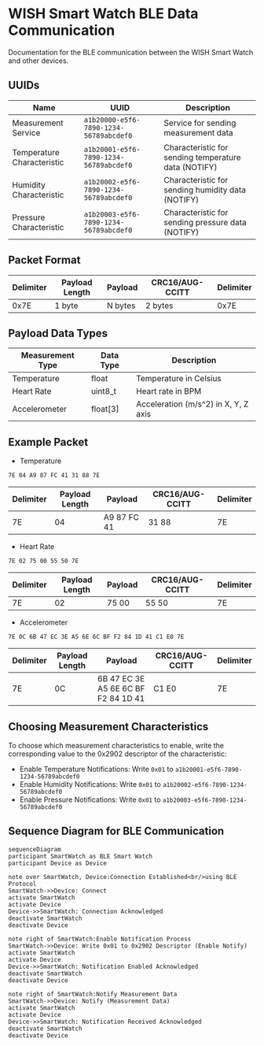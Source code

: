 # WISH Smart Watch BLE Data Communication

Documentation for the BLE communication between the WISH Smart Watch and other devices.

## UUIDs

| Name                       | UUID                                   | Description                                          |
| -------------------------- | -------------------------------------- | ---------------------------------------------------- |
| Measurement Service        | `a1b20000-e5f6-7890-1234-56789abcdef0` | Service for sending measurement data                 |
| Temperature Characteristic | `a1b20001-e5f6-7890-1234-56789abcdef0` | Characteristic for sending temperature data (NOTIFY) |
| Humidity Characteristic    | `a1b20002-e5f6-7890-1234-56789abcdef0` | Characteristic for sending humidity data (NOTIFY)    |
| Pressure Characteristic    | `a1b20003-e5f6-7890-1234-56789abcdef0` | Characteristic for sending pressure data (NOTIFY)    |

## Packet Format

| Delimiter | Payload Length | Payload | CRC16/AUG-CCITT | Delimiter |
| --------- | -------------- | ------- | --------------- | --------- |
| 0x7E      | 1 byte         | N bytes | 2 bytes         | 0x7E      |

## Payload Data Types

| Measurement Type | Data Type | Description                          |
| ---------------- | --------- | ------------------------------------ |
| Temperature      | float     | Temperature in Celsius               |
| Heart Rate       | uint8_t   | Heart rate in BPM                    |
| Accelerometer    | float[3]  | Acceleration (m/s^2) in X, Y, Z axis |

## Example Packet

- Temperature

```
7E 04 A9 87 FC 41 31 88 7E
```

| Delimiter | Payload Length | Payload     | CRC16/AUG-CCITT | Delimiter |
| --------- | -------------- | ----------- | --------------- | --------- |
| 7E        | 04             | A9 87 FC 41 | 31 88           | 7E        |

- Heart Rate

```
7E 02 75 00 55 50 7E
```

| Delimiter | Payload Length | Payload | CRC16/AUG-CCITT | Delimiter |
| --------- | -------------- | ------- | --------------- | --------- |
| 7E        | 02             | 75 00   | 55 50           | 7E        |

- Accelerometer

```
7E 0C 6B 47 EC 3E A5 6E 6C BF F2 84 1D 41 C1 E0 7E
```

| Delimiter | Payload Length | Payload                             | CRC16/AUG-CCITT | Delimiter |
| --------- | -------------- | ----------------------------------- | --------------- | --------- |
| 7E        | 0C             | 6B 47 EC 3E A5 6E 6C BF F2 84 1D 41 | C1 E0           | 7E        |

## Choosing Measurement Characteristics

To choose which measurement characteristics to enable, write the corresponding value to the 0x2902 descriptor of the characteristic:

- Enable Temperature Notifications: Write `0x01` to `a1b20001-e5f6-7890-1234-56789abcdef0`
- Enable Humidity Notifications: Write `0x01` to `a1b20002-e5f6-7890-1234-56789abcdef0`
- Enable Pressure Notifications: Write `0x01` to `a1b20003-e5f6-7890-1234-56789abcdef0`

## Sequence Diagram for BLE Communication

```mermaid
sequenceDiagram
participant SmartWatch as BLE Smart Watch
participant Device as Device

note over SmartWatch, Device:Connection Established<br/>using BLE Protocol
SmartWatch->>Device: Connect
activate SmartWatch
activate Device
Device->>SmartWatch: Connection Acknowledged
deactivate SmartWatch
deactivate Device

note right of SmartWatch:Enable Notification Process
SmartWatch->>Device: Write 0x01 to 0x2902 Descriptor (Enable Notify)
activate SmartWatch
activate Device
Device->>SmartWatch: Notification Enabled Acknowledged
deactivate SmartWatch
deactivate Device

note right of SmartWatch:Notify Measurement Data
SmartWatch->>Device: Notify (Measurement Data)
activate SmartWatch
activate Device
Device->>SmartWatch: Notification Received Acknowledged
deactivate SmartWatch
deactivate Device
```
